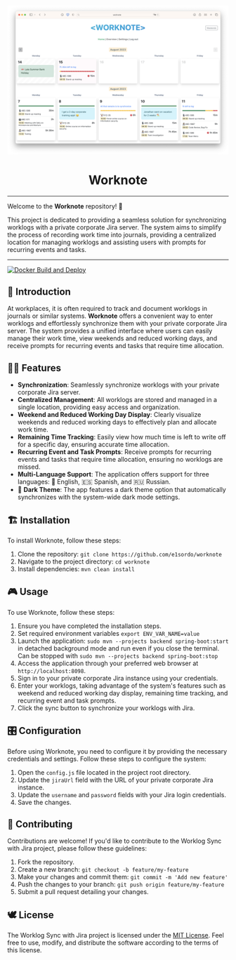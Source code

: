 <div align="center">
  <br>
  <img src="assets/screenshots/home.png" width="800" alt="Home page view" />
  <h1>Worknote</h1>
</div>

***

Welcome to the **Worknote** repository! 🙂

This project is dedicated to providing a seamless solution
for synchronizing worklogs with a private corporate Jira server.
The system aims to simplify the process of recording work time
into journals, providing a centralized location for managing worklogs
and assisting users with prompts for recurring events and tasks.

***

[![Docker Build and Deploy](https://github.com/e1sordo/worknote/actions/workflows/main.yml/badge.svg?branch=main)](https://github.com/e1sordo/worknote/actions/workflows/main.yml)

## 👋 Introduction

At workplaces, it is often required to track and document worklogs in journals or similar systems.
__Worknote__ offers a convenient way to enter worklogs
and effortlessly synchronize them with your private corporate Jira server.
The system provides a unified interface where users can easily manage their work time,
view weekends and reduced working days,
and receive prompts for recurring events and tasks
that require time allocation.

## 🏋️‍♀️ Features

- **Synchronization**: Seamlessly synchronize worklogs with your private corporate Jira server.
- **Centralized Management**: All worklogs are stored and managed in a single location, providing easy access and
  organization.
- **Weekend and Reduced Working Day Display**: Clearly visualize weekends and reduced working days to effectively plan
  and allocate work time.
- **Remaining Time Tracking**: Easily view how much time is left to write off for a specific day, ensuring accurate time
  allocation.
- **Recurring Event and Task Prompts**: Receive prompts for recurring events and tasks that require time allocation,
  ensuring no worklogs are missed.
- **Multi-Language Support**: The application offers support for three languages: 🏴󠁧󠁢󠁥󠁮󠁧󠁿 English, 🇪🇸 Spanish, and 🇷🇺 Russian.
- 🌚 **Dark Theme**: The app features a dark theme option that automatically synchronizes with the system-wide 
  dark mode settings.

## 🏗️ Installation

To install Worknote, follow these steps:

1. Clone the repository: `git clone https://github.com/e1sordo/worknote`
2. Navigate to the project directory: `cd worknote`
3. Install dependencies: `mvn clean install`

## 🎮 Usage

To use Worknote, follow these steps:

1. Ensure you have completed the installation steps.
2. Set required environment variables `export ENV_VAR_NAME=value`
3. Launch the application: `sudo mvn --projects backend spring-boot:start` in detached background mode and run even if
   you close the terminal. Can be stopped with `sudo mvn --projects backend spring-boot:stop`
4. Access the application through your preferred web browser at `http://localhost:8098`.
5. Sign in to your private corporate Jira instance using your credentials.
6. Enter your worklogs, taking advantage of the system's features such as weekend and reduced working day display,
   remaining time tracking, and recurring event and task prompts.
7. Click the sync button to synchronize your worklogs with Jira.

## 🎛️ Configuration

Before using Worknote, you need to configure it by providing the necessary credentials and settings. Follow these steps
to configure the system:

1. Open the `config.js` file located in the project root directory.
2. Update the `jiraUrl` field with the URL of your private corporate Jira instance.
3. Update the `username` and `password` fields with your Jira login credentials.
4. Save the changes.

## 🤝 Contributing

Contributions are welcome! If you'd like to contribute to the Worklog Sync with Jira project, please follow these
guidelines:

1. Fork the repository.
2. Create a new branch: `git checkout -b feature/my-feature`
3. Make your changes and commit them: `git commit -m 'Add new feature'`
4. Push the changes to your branch: `git push origin feature/my-feature`
5. Submit a pull request detailing your changes.

## 🕊️ License

The Worklog Sync with Jira project is licensed under the [MIT License](https://opensource.org/licenses/MIT). Feel free
to use, modify, and distribute the software according to the terms of this license.
